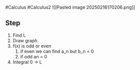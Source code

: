 #Calculus #Calculus2 
![[Pasted image 20250216170206.png]]

## Step 
1. Find L
2. Draw graph
3. f(x) is odd or even
	1. if even we can find a_n but b_n = 0
	2. if odd an = 0
4. Integral 0 -> L